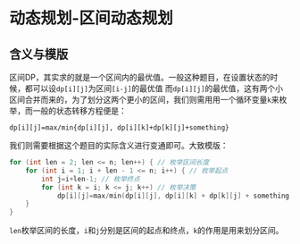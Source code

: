 # 动态规划-区间动态规划

## 含义与模版
区间DP，其实求的就是一个区间内的最优值。一般这种题目，在设置状态的时候，都可以设`dp[i][j]`为区间`[i-j]`的最优值
而`dp[i][j]`的最优值，这有两个小区间合并而来的，为了划分这两个更小的区间，我们则需用用一个循环变量`k`来枚举，而一般的状态转移方程便是：
```
dp[i][j]=max/min{dp[i][j], dp[i][k]+dp[k][j]+something}
```
我们则需要根据这个题目的实际含义进行变通即可。大致模版：
```cpp
for (int len = 2; len <= n; len++) { // 枚举区间长度
    for (int i = 1; i + len - 1 <= n; i++) { // 枚举起点
        int j=i+len-1; // 枚举终点
        for (int k = i; k <= j; k++) // 枚举决策
            dp[i][j]=max/min(dp[i][j], dp[i][k] + dp[k][j] + something)
    }
}
```
`len`枚举区间的长度，`i`和`j`分别是区间的起点和终点，`k`的作用是用来划分区间。
